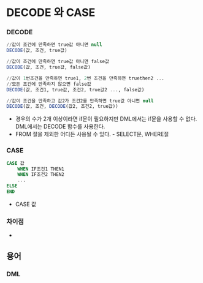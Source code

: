 # DECODE 와 CASE

### DECODE

```sql
//값이 조건에 만족하면 true값 아니면 null
DECODE(값, 조건, true값)

//값이 조건에 만족하면 true값 아니면 false값
DECODE(값, 조건, true값, false값)

//값이 1번조건을 만족하면 true1, 2번 조건을 만족하면 truethen2 ...
//모든 조건에 만족하지 않으면 false값
DECODE(값, 조건1, true값, 조건2, true값2 ..., false값)

//값이 조건을 만족하고 값2가 조건2를 만족하면 true값 아니면 null
DECODE(값, 조건, DECODE(값2, 조건2, true값))
```

* 경우의 수가 2개 이상이라면 if문이 필요하지만 DML에서는 if문을 사용할 수 없다. DML에서는 DECODE 함수를 사용한다.
* FROM 절을 제외한 어디든 사용될 수 있다. - SELECT문, WHERE절

### CASE

```sql
CASE 값
    WHEN IF조건1 THEN1
    WHEN IF조건2 THEN2
    ...
ELSE
END
```

* CASE 값 

### 차이점

* 
## 용어

### DML

